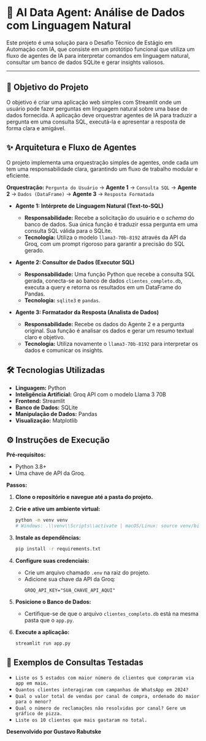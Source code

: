 # 🤖 AI Data Agent: Análise de Dados com Linguagem Natural

Este projeto é uma solução para o Desafio Técnico de Estágio em Automação com IA, que consiste em um protótipo funcional que utiliza um fluxo de agentes de IA para interpretar comandos em linguagem natural, consultar um banco de dados SQLite e gerar insights valiosos.

---

## 🎯 Objetivo do Projeto

O objetivo é criar uma aplicação web simples com Streamlit onde um usuário pode fazer perguntas em linguagem natural sobre uma base de dados fornecida. A aplicação deve orquestrar agentes de IA para traduzir a pergunta em uma consulta SQL, executá-la e apresentar a resposta de forma clara e amigável.

## ✨ Arquitetura e Fluxo de Agentes

O projeto implementa uma orquestração simples de agentes, onde cada um tem uma responsabilidade clara, garantindo um fluxo de trabalho modular e eficiente.

**Orquestração:**
`Pergunta do Usuário` -> **Agente 1** -> `Consulta SQL` -> **Agente 2** -> `Dados (DataFrame)` -> **Agente 3** -> `Resposta Formatada`

-   **Agente 1: Intérprete de Linguagem Natural (Text-to-SQL)**
    -   **Responsabilidade:** Recebe a solicitação do usuário e o *schema* do banco de dados. Sua única função é traduzir essa pergunta em uma consulta SQL válida para o SQLite.
    -   **Tecnologia:** Utiliza o modelo `llama3-70b-8192` através da API da Groq, com um prompt rigoroso para garantir a precisão do SQL gerado.

-   **Agente 2: Consultor de Dados (Executor SQL)**
    -   **Responsabilidade:** Uma função Python que recebe a consulta SQL gerada, conecta-se ao banco de dados `clientes_completo.db`, executa a query e retorna os resultados em um DataFrame do Pandas.
    -   **Tecnologia:** `sqlite3` e `pandas`.

-   **Agente 3: Formatador da Resposta (Analista de Dados)**
    -   **Responsabilidade:** Recebe os dados do Agente 2 e a pergunta original. Sua função é analisar os dados e gerar um resumo textual claro e objetivo.
    -   **Tecnologia:** Utiliza novamente o `llama3-70b-8192` para interpretar os dados e comunicar os insights.

## 🛠️ Tecnologias Utilizadas

-   **Linguagem:** Python
-   **Inteligência Artificial:** Groq API com o modelo Llama 3 70B
-   **Frontend:** Streamlit
-   **Banco de Dados:** SQLite
-   **Manipulação de Dados:** Pandas
-   **Visualização:** Matplotlib

## ⚙️ Instruções de Execução

**Pré-requisitos:**
-   Python 3.8+
-   Uma chave de API da Groq.

**Passos:**

1.  **Clone o repositório e navegue até a pasta do projeto.**

2.  **Crie e ative um ambiente virtual:**
    ```bash
    python -m venv venv
    # Windows: .\\venv\\Scripts\\activate | macOS/Linux: source venv/bin/activate
    ```

3.  **Instale as dependências:**
    ```bash
    pip install -r requirements.txt
    ```

4.  **Configure suas credenciais:**
    -   Crie um arquivo chamado `.env` na raiz do projeto.
    -   Adicione sua chave da API da Groq:
        ```
        GROQ_API_KEY="SUA_CHAVE_API_AQUI"
        ```

5.  **Posicione o Banco de Dados:**
    -   Certifique-se de que o arquivo `clientes_completo.db` está na mesma pasta que o `app.py`.

6.  **Execute a aplicação:**
    ```bash
    streamlit run app.py
    ```

## 📝 Exemplos de Consultas Testadas

-   `Liste os 5 estados com maior número de clientes que compraram via app em maio.`
-   `Quantos clientes interagiram com campanhas de WhatsApp em 2024?`
-   `Qual o valor total de vendas por canal de compra, ordenado do maior para o menor?`
-   `Qual o número de reclamações não resolvidas por canal? Gere um gráfico de pizza.`
-   `Liste os 10 clientes que mais gastaram no total.`

**Desenvolvido por Gustavo Rabutske**